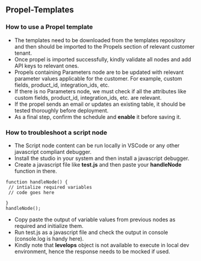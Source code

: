 ## Propel-Templates 

### How to use a Propel template
- The templates need to be downloaded from the templates repository and then should be imported to the Propels section of relevant customer tenant.
- Once propel is imported successfully, kindly validate all nodes and add API keys to relevant ones.
- Propels containing Parameters node are to be updated with relevant parameter values applicable for the customer. For example, custom fields, product_id, integration_ids, etc.
- If there is no Parameters node, we must check if all the attributes like custom fields, product_id, integration_ids, etc. are relevant.
- If the propel sends an email or updates an existing table, it should be tested thoroughly before deployment.
- As a final step, confirm the schedule and **enable** it before saving it.

### How to troubleshoot a script node
- The Script node content can be run locally in VSCode or any other javascript compliant debugger.
- Install the studio in your system and then install a javascript debugger.
- Create a javascript file like **test.js** and then paste your **handleNode** function in there.
```
function handleNode() {
 // intialize required variables
 // code goes here

}
handleNode();
```
- Copy paste the output of variable values from previous nodes as required and initialize them.
- Run test.js as a javascript file and check the output in console (console.log is handy here).
- Kindly note that **levelops** object is not available to execute in local dev environment, hence the response needs to be mocked if used.
